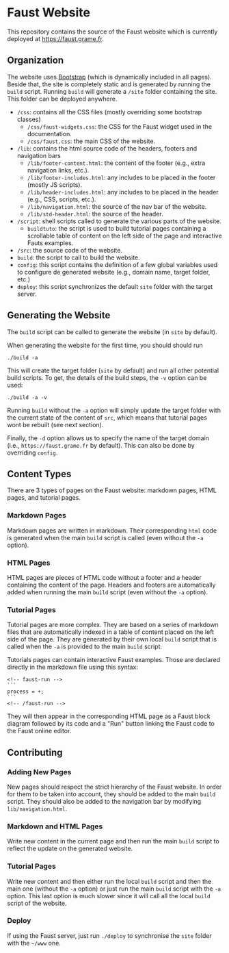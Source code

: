 # Faust Website

This repository contains the source of the Faust website which is currently deployed at <https://faust.grame.fr>.

## Organization

The website uses [Bootstrap](https://getbootstrap.com/) (which is dynamically included in all pages). Beside that, the site is completely static and is generated by running the `build` script. Running `build` will generate a `/site` folder containing the site. This folder can be deployed anywhere.

* `/css`: contains all the CSS files (mostly overriding some bootstrap classes)
    * `/css/faust-widgets.css`: the CSS for the Faust widget used in the documentation.
    * `/css/faust.css`: the main CSS of the website.
* `/lib`: contains the html source code of the headers, footers and navigation bars
    * `/lib/footer-content.html`: the content of the footer (e.g., extra navigation links, etc.).
    * `/lib/footer-includes.html`: any includes to be placed in the footer (mostly JS scripts).
    * `/lib/header-includes.html`: any includes to be placed in the header (e.g., CSS, scripts, etc.).
    * `/lib/navigation.html`: the source of the nav bar of the website.
    * `/lib/std-header.html`: the source of the header.
* `/script`: shell scripts called to generate the various parts of the website.
    * `buildtuto`: the script is used to build tutorial pages containing a scrollable table of content on the left side of the page and interactive Fauts examples.
* `/src`: the source code of the website.
* `build`: the script to call to build the website.
* `config`: this script contains the definition of a few global variables used to configure de generated website (e.g., domain name, target folder, etc.)
* `deploy`: this script synchronizes the default `site` folder with the target server.

## Generating the Website

The `build` script can be called to generate the website (in `site` by default).

When generating the website for the first time, you should should run

```
./build -a
```

This will create the target folder (`site` by default) and run all other potential build scripts. To get, the details of the build steps, the `-v` option can be used:

```
./build -a -v
```

Running `build` without the `-a` option will simply update the target folder with the current state of the content of `src`, which means that tutorial pages wont be rebuilt (see next section). 

Finally, the `-d` option allows us to specify the name of the target domain (i.e., `https://faust.grame.fr` by default). This can also be done by overriding `config`.

## Content Types

There are 3 types of pages on the Faust website: markdown pages, HTML pages, and tutorial pages.

### Markdown Pages

Markdown pages are written in markdown. Their corresponding `html` code is generated when the main `build` script is called (even without the `-a` option).

### HTML Pages

HTML pages are pieces of HTML code without a footer and a header containing the content of the page. Headers and footers are automatically added when running the main `build` script (even without the `-a` option).

### Tutorial Pages

Tutorial pages are more complex. They are based on a series of markdown files that are automatically indexed in a table of content placed on the left side of the page. They are generated by their own local `build` script that is called when the `-a` is provided to the main `build` script. 

Tutorials pages can contain interactive Faust examples. Those are declared directly in the markdown file using this syntax:

    <!-- faust-run -->
    ```
    process = +;
    ```
    <!-- /faust-run -->

They will then appear in the corresponding HTML page as a Faust block diagram followed by its code and a "Run" button linking the Faust code to the Faust online editor.

## Contributing

### Adding New Pages

New pages should respect the strict hierarchy of the Faust website. In order for them to be taken into account, they should be added to the main `build` script. They should also be added to the navigation bar by modifying `lib/navigation.html`.

### Markdown and HTML Pages

Write new content in the current page and then run the main `build` script to reflect the update on the generated website.

### Tutorial Pages

Write new content and then either run the local `build` script and then the main one (without the `-a` option) or just run the main `build` script with the `-a` option. This last option is much slower since it will call all the local `build` script of the website.

### Deploy

If using the Faust server, just run `./deploy` to synchronise the `site` folder with the `~/www` one.
